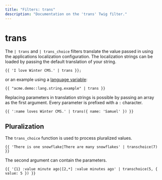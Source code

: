 ```yaml
---
title: "Filters: trans"
description: "Documentation on the 'trans' Twig filter."
---
```

# trans

The `| trans` and `| trans_choice` filters translate the value passed in using the applications localization configuration. The localization strings can be loaded by passing the default translation of your string.

```twig
{{ 'I love Winter CMS.' | trans }};
```

or an example using a [language variable](../../docs/plugin/localization):

```twig
{{ "acme.demo::lang.string.example" | trans }}
```

Replacing parameters in translation strings is possible by passing an array as the first argument. Every parameter is prefixed with a `:` character.

```twig
{{ ':name loves Winter CMS.' | trans({ name: 'Samuel' }) }}
```

## Pluralization

The `trans_choice` function is used to process pluralized values.

```twig
{{ 'There is one snowflake|There are many snowflakes' | transchoice(7) }}
```

The second argument can contain the parameters.

```twig
{{ '{1} :value minute ago|[2,*] :value minutes ago' | transchoice(5, { value: 5 }) }}
```

